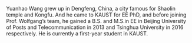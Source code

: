 Yuanhao Wang grew up in Dengfeng, China, a city famous for Shaolin temple and Kongfu. And he came to KAUST for EE PhD, and before joining Prof. Wolfgang’s team, he gained a B.S. and M.S.in EE in Beijing University of Posts and Telecommunication in 2013 and Tsinghua University in 2016 respectively.
He is currently a first-year student in KAUST.
